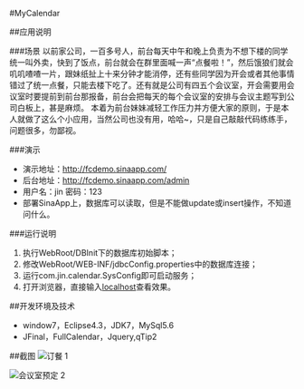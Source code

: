 #MyCalendar

##应用说明

###场景
    以前家公司，一百多号人，前台每天中午和晚上负责为不想下楼的同学统一叫外卖，快到了饭点，前台就会在群里面喊一声“点餐啦！”，然后饿狼们就会叽叽喳喳一片，跟妹纸扯上十来分钟才能消停，还有些同学因为开会或者其他事情错过了统一点餐，只能去楼下吃了。还有就是公司有四五个会议室，开会需要用会议室时要提前到前台那报备，前台会把每天的每个会议室的安排与会议主题写到公司白板上，甚是麻烦。
    本着为前台妹妹减轻工作压力并方便大家的原则，于是本人就做了这么个小应用，当然公司也没有用，哈哈~，只是自己敲敲代码练练手，问题很多，勿鄙视。

###演示
- 演示地址：http://fcdemo.sinaapp.com/     
- 后台地址：http://fcdemo.sinaapp.com/admin
- 用户名：jin   密码：123
- 部署SinaApp上，数据库可以读取，但是不能做update或insert操作，不知道问什么。

###运行说明
1. 执行WebRoot/DBInit下的数据库初始脚本；
2. 修改WebRoot/WEB-INF/jdbcConfig.properties中的数据库连接；
3. 运行com.jin.calendar.SysConfig即可启动服务；
4. 打开浏览器，直接输入[localhost](http://127.0.0.1)查看效果。

##开发环境及技术

* window7，Eclipse4.3，JDK7，MySql5.6
* JFinal，FullCalendar，Jquery,qTip2

##截图
![订餐 1](http://git.oschina.net/jin/MyCalendar/blob/master/WebRoot/Screenshot/1.png "1")

![会议室预定 2](http://git.oschina.net/jin/MyCalendar/blob/master/WebRoot/Screenshot/2.png "2")